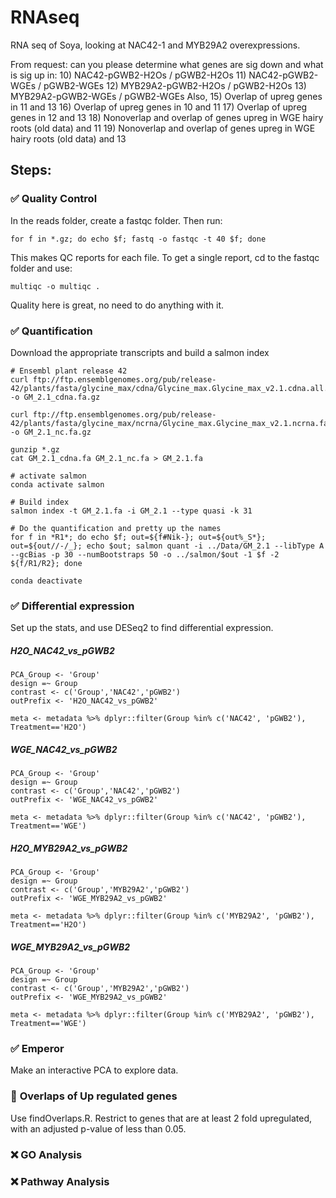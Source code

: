 # RNAseq
RNA seq of Soya, looking at NAC42-1 and MYB29A2 overexpressions.

From request:
can you please determine what genes are sig down and what is sig up in:
10) NAC42-pGWB2-H2Os / pGWB2-H2Os
11) NAC42-pGWB2-WGEs / pGWB2-WGEs
12) MYB29A2-pGWB2-H2Os / pGWB2-H2Os
13) MYB29A2-pGWB2-WGEs / pGWB2-WGEs
Also,
15) Overlap of upreg genes in 11 and 13
16) Overlap of upreg genes in 10 and 11
17) Overlap of upreg genes in 12 and 13
18) Nonoverlap and overlap of genes upreg in WGE hairy roots (old data) and 11
19) Nonoverlap and overlap of genes upreg in WGE hairy roots (old data) and 13




## Steps:

###  :white_check_mark: Quality Control
In the reads folder, create a fastqc folder. Then run:

```
for f in *.gz; do echo $f; fastq -o fastqc -t 40 $f; done
```

This makes QC reports for each file. To get a single report, cd to the fastqc folder and use:
```
multiqc -o multiqc .
```

Quality here is great, no need to do anything with it.


###  :white_check_mark: Quantification

Download the appropriate transcripts and build a salmon index

```
# Ensembl plant release 42
curl ftp://ftp.ensemblgenomes.org/pub/release-42/plants/fasta/glycine_max/cdna/Glycine_max.Glycine_max_v2.1.cdna.all.fa.gz -o GM_2.1_cdna.fa.gz

curl ftp://ftp.ensemblgenomes.org/pub/release-42/plants/fasta/glycine_max/ncrna/Glycine_max.Glycine_max_v2.1.ncrna.fa.gz -o GM_2.1_nc.fa.gz

gunzip *.gz
cat GM_2.1_cdna.fa GM_2.1_nc.fa > GM_2.1.fa

# activate salmon
conda activate salmon

# Build index
salmon index -t GM_2.1.fa -i GM_2.1 --type quasi -k 31

# Do the quantification and pretty up the names
for f in *R1*; do echo $f; out=${f#Nik-}; out=${out%_S*}; out=${out//-/_}; echo $out; salmon quant -i ../Data/GM_2.1 --libType A --gcBias -p 30 --numBootstraps 50 -o ../salmon/$out -1 $f -2 ${f/R1/R2}; done

conda deactivate
```




###  :white_check_mark: Differential expression

Set up the stats, and use DESeq2 to find differential expression.

##### H2O_NAC42_vs_pGWB2

```
PCA_Group <- 'Group'
design =~ Group
contrast <- c('Group','NAC42','pGWB2')
outPrefix <- 'H2O_NAC42_vs_pGWB2'

meta <- metadata %>% dplyr::filter(Group %in% c('NAC42', 'pGWB2'), Treatment=='H2O')
```


##### WGE_NAC42_vs_pGWB2
```
PCA_Group <- 'Group'
design =~ Group
contrast <- c('Group','NAC42','pGWB2')
outPrefix <- 'WGE_NAC42_vs_pGWB2'

meta <- metadata %>% dplyr::filter(Group %in% c('NAC42', 'pGWB2'), Treatment=='WGE')
```

##### H2O_MYB29A2_vs_pGWB2
```
PCA_Group <- 'Group'
design =~ Group
contrast <- c('Group','MYB29A2','pGWB2')
outPrefix <- 'WGE_MYB29A2_vs_pGWB2'

meta <- metadata %>% dplyr::filter(Group %in% c('MYB29A2', 'pGWB2'), Treatment=='H2O')
```

##### WGE_MYB29A2_vs_pGWB2
```
PCA_Group <- 'Group'
design =~ Group
contrast <- c('Group','MYB29A2','pGWB2')
outPrefix <- 'WGE_MYB29A2_vs_pGWB2'

meta <- metadata %>% dplyr::filter(Group %in% c('MYB29A2', 'pGWB2'), Treatment=='WGE')
```

###  :white_check_mark: Emperor
Make an interactive PCA to explore data.

### :large_orange_diamond:  <!--:white_check_mark:-->  Overlaps of Up regulated genes

Use findOverlaps.R.
Restrict to genes that are at least 2 fold upregulated, with an adjusted p-value of less than 0.05.



### :x: <!--:large_orange_diamond: :white_check_mark:--> GO Analysis

### :x: <!--:large_orange_diamond: :white_check_mark:-->  Pathway Analysis
